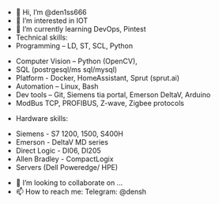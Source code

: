 - 👋 Hi, I’m @den1ss666
- 👀 I’m interested in IOT
- 🌱 I’m currently learning DevOps, Pintest
- Technical skills:
-   Programming – LD, ST, SCL, Python
*   Computer Vision – Python (OpenCV),
*   SQL (postrgesql/ms sql/mysql)
*   Platform - Docker, HomeAssistant, Sprut (sprut.ai)
*   Automation – Linux, Bash
*   Dev tools – Git, Siemens tia portal, Emerson DeltaV, Arduino
*   ModBus TCP, PROFIBUS, Z-wave, Zigbee protocols
- Hardware skills:
*   Siemens - S7 1200, 1500, S400H
*   Emerson - DeltaV MD series
*   Direct Logic - Dl06, Dl205
*   Allen Bradley - CompactLogix
*   Servers (Dell Poweredge/ HPE)
- 💞️ I’m looking to collaborate on ...
- 📫 How to reach me: Telegram: @densh

<!---
den1ss666/den1ss666 is a ✨ special ✨ repository because its `README.md` (this file) appears on your GitHub profile.
You can click the Preview link to take a look at your changes.
--->
